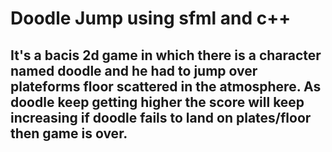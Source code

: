 # Doodle Jump using sfml and c++
## It's a bacis 2d game in which there is a character named doodle and he had to jump over plateforms floor scattered in the atmosphere. As doodle keep getting higher the score will keep increasing if doodle fails to land on plates/floor then game is over.
